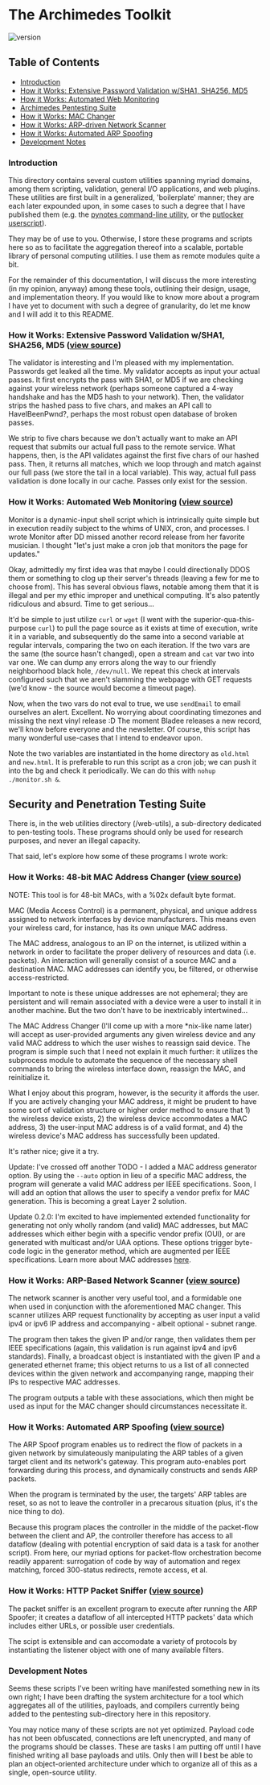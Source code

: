 # The Archimedes Toolkit 
![version](https://img.shields.io/badge/version-0.2.0-blue)

## Table of Contents

 - [Introduction](#intro) 
 - [How it Works: Extensive Password Validation w/SHA1, SHA256, MD5](#passvalidator)
 - [How it Works: Automated Web Monitoring](#shmonitor)
 - [Archimedes Pentesting Suite](#security)
 - [How it Works: MAC Changer](#macchanger)
 - [How it Works: ARP-driven Network Scanner](#networkscanner)
 - [How it Works: Automated ARP Spoofing](#arpspoof)
 - [Development Notes](#notes)

### <a name="intro"></a> Introduction
This directory contains several custom utilities spanning myriad domains, among them scripting, validation, general I/O applications, and web plugins.
These utilities are first built in a generalized, 'boilerplate' manner; they are each later expounded upon, in some cases to such a degree that I have published them (e.g. the [pynotes command-line utility](https://github.com/MatthewZito/py_notes), or the [putlocker userscript](https://github.com/MatthewZito/utils/blob/master/web-utils/putlockerstyle.js)).

They may be of use to you. Otherwise, I store these programs and scripts here so as to facilitate the aggregation thereof into a scalable, portable library of personal computing utilities. I use them as remote modules quite a bit.

For the remainder of this documentation, I will discuss the more interesting (in my opinion, anyway) among these tools, outlining their design, usage, and implementation theory. If you would like to know more about a program I have yet to document with such a degree of granularity, do let me know and I will add it to this README.

### <a name="passvalidator"></a> How it Works: Extensive Password Validation w/SHA1, SHA256, MD5 ([view source](https://github.com/MatthewZito/archimedes_toolkit/blob/master/automation/pass_validator.py))

The validator is interesting and I'm pleased with my implementation. Passwords get leaked all the time. My validator accepts as input your actual passes. It first encrypts the pass with SHA1, or MD5 if we are checking against your wireless network (perhaps someone captured a 4-way handshake and has the MD5 hash to your network). Then, the validator strips the hashed pass to five chars, and makes an API call to HaveIBeenPwnd?, perhaps the most robust open database of broken passes. 

We strip to five chars because we don't actually want to make an API request that submits our actual full pass to the remote service. What happens, then, is the API validates against the first five chars of our hashed pass. Then, it returns all matches, which we loop through and match against our full pass (we store the tail in a local variable). This way, actual full pass validation is done locally in our cache. Passes only exist for the session.

### <a name="shmonitor"></a> How it Works: Automated Web Monitoring ([view source](https://github.com/MatthewZito/archimedes_toolkit/blob/master/web-utils/monitor.sh))

Monitor is a dynamic-input shell script which is intrinsically quite simple but in execution readily subject to the whims of UNIX, cron, and processes. I wrote Monitor after DD missed another record release from her favorite musician. I thought "let's just make a cron job that monitors the page for updates."

Okay, admittedly my first idea was that maybe I could directionally DDOS them or something to clog up their server's threads (leaving a few for me to choose from). This has several obvious flaws, notable among them that it is illegal and per my ethic improper and unethical computing. It's also patently ridiculous and absurd. Time to get serious...

It'd be simple to just utilize `curl` or `wget` (I went with the superior-qua-this-purpose `curl`) to pull the page source as it exists at time of execution, write it in a variable, and subsequently do the same into a second variable at regular intervals, comparing the two on each iteration. If the two vars are the same (the source hasn't changed), open a stream and `cat` var two into var one. We can dump any errors along the way to our friendly neighborhood black hole, `/dev/null`. We repeat this check at intervals configured such that we aren't slamming the webpage with GET requests (we'd know - the source would become a timeout page). 

Now, when the two vars do not eval to true, we use `sendEmail` to email ourselves an alert. Excellent. No worrying about coordinating timezones and missing the next vinyl release :D The moment Bladee releases a new record, we'll know before everyone and the newsletter. Of course, this script has many wonderful use-cases that I intend to endeavor upon.

Note the two variables are instantiated in the home directory as `old.html` and `new.html`. It is preferable to run this script as a cron job; we can push it into the bg and check it periodically. We can do this with `nohup ./monitor.sh &`.

## <a name="security"></a> Security and Penetration Testing Suite
There is, in the web utilities directory (/web-utils), a sub-directory dedicated to pen-testing tools. These programs should only be used for research purposes, and never an illegal capacity.

That said, let's explore how some of these programs I wrote work:

### <a name="macchanger"></a>  How it Works: 48-bit MAC Address Changer ([view source](https://github.com/MatthewZito/archimedes_toolkit/blob/master/pentesting/mac_changer.py))

NOTE: This tool is for 48-bit MACs, with a %02x default byte format.

MAC (Media Access Control) is a permanent, physical, and unique address assigned to network interfaces by device manufacturers. This means even your wireless card, for instance, has its own unique MAC address.

The MAC address, analogous to an IP on the internet, is utilized within a network in order to facilitate the proper delivery of resources and data (i.e. packets). An interaction will generally consist of a source MAC and a destination MAC. MAC addresses can identify you, be filtered, or otherwise access-restricted.

Important to note is these unique addresses are not ephemeral; they are persistent and will remain associated with a device were a user to install it in another machine. But the two don't have to be inextricably intertwined...

The MAC Address Changer (I'll come up with a more *nix-like name later) will
accept as user-provided arguments any given wireless device and any valid MAC address to which the user wishes to reassign said device. The program is simple such that I need not explain it much further: it utilizes the subprocess module to automate the sequence of the necessary shell commands to bring the wireless interface down, reassign the MAC, and reinitialize it. 

What I enjoy about this program, however, is the security it affords the user. If you are actively changing your MAC address, it might be prudent to have some sort of validation structure or higher order method to ensure that 1) the wireless device exists, 2) the wireless device accommodates a MAC address, 3) the user-input MAC address is of a valid format, and 4) the wireless device's MAC address has successfully been updated.

It's rather nice; give it a try.

Update: I've crossed off another TODO - I added a MAC address generator option. By using the `--auto` option in lieu of a specific MAC address, the program will generate a valid MAC address per IEEE specifications. Soon, I will add an option that allows the user to specify a vendor prefix for MAC generation. This is becoming a great Layer 2 solution.

Update 0.2.0: I'm excited to have implemented extended functionality for generating not only wholly random (and valid) MAC addresses, but MAC addresses which either begin with a specific vendor prefix (OUI), or are generated with multicast and/or UAA options. These options trigger byte-code logic in the generator method, which are augmented per IEEE specifications. Learn more about MAC addresses [here](https://en.wikipedia.org/wiki/Organizationally_unique_identifier#Bit-reversed_representation).


### <a name="networkscanner"></a>  How it Works: ARP-Based Network Scanner ([view source](https://github.com/MatthewZito/archimedes_toolkit/blob/master/pentesting/network_scanner.py))

The network scanner is another very useful tool, and a formidable one when used in conjunction with the aforementioned MAC changer. This scanner utilizes ARP request functionality by accepting as user input a valid ipv4 or ipv6 IP address and accompanying - albeit optional - subnet range. 

The program then takes the given IP and/or range, then validates them per IEEE
specifications (again, this validation is run against ipv4 and ipv6 standards). Finally, a broadcast object is instantiated with the given IP and a generated ethernet frame; this object returns to us a list of all connected devices within the given network and accompanying range, mapping their IPs to respective MAC addresses.

The program outputs a table with these associations, which then might be used as input for the MAC changer should circumstances necessitate it.

### <a name="arpspoof"></a>  How it Works: Automated ARP Spoofing ([view source](https://github.com/MatthewZito/archimedes_toolkit/blob/master/pentesting/arp_spoof.py))

The ARP Spoof program enables us to redirect the flow of packets in a given network by simulateously manipulating the ARP tables of a given target client and its network's gateway. This program auto-enables port forwarding during this process, and dynamically constructs and sends ARP packets.  

When the program is terminated by the user, the targets' ARP tables are reset, so as not to leave the controller in a precarous situation (plus, it's the nice thing to do). 

Because this program places the controller in the middle of the packet-flow between the client and AP, the controller therefore has access to all dataflow (dealing with potential encryption of said data is a task for another script). From here, our myriad options for packet-flow orchestration become readily apparent: surrogation of code by way of automation and regex matching, forced 300-status redirects, remote access, et al.

### <a name="packetsniff"></a>  How it Works: HTTP Packet Sniffer ([view source](https://github.com/MatthewZito/archimedes_toolkit/blob/master/pentesting/packet_sniffer.py))

The packet sniffer is an excellent program to execute after running the ARP Spoofer; it creates a dataflow of all intercepted HTTP packets' data which includes either URLs, or possible user credentials. 

The scipt is extensible and can accomodate a variety of protocols by instantiating the listener object with one of many available filters.

### <a name="notes"></a> Development Notes

Seems these scripts I've been writing have manifested something new in its own right; I have been drafting the system architecture for a tool which aggregates all of the utilities, payloads, and compilers currently being added to the pentesting sub-directory here in this repository.

You may notice many of these scripts are not yet optimized. Payload code has not been obfuscated, connections are left unencrypted, and many of the programs should be classes. These are tasks I am putting off until I have finished writing all base payloads and utils. Only then will I best be able to plan an object-oriented architecture under which to organize all of this as a single, open-source utility.
